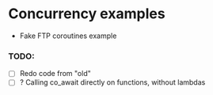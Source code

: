 # Concurrency examples

- Fake FTP coroutines example

### TODO:
- [ ] Redo code from "old"
- [ ] ? Calling co_await directly on functions, without lambdas

